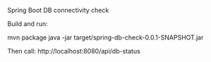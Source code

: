 Spring Boot DB connectivity check

Build and run:

mvn package
java -jar target/spring-db-check-0.0.1-SNAPSHOT.jar

Then call: http://localhost:8080/api/db-status
